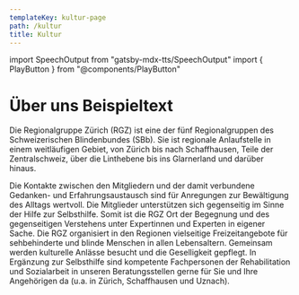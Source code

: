 ```yaml
---
templateKey: kultur-page
path: /kultur
title: Kultur
---
```

import SpeechOutput from "gatsby-mdx-tts/SpeechOutput"
import { PlayButton } from "@components/PlayButton"

<SpeechOutput id="ueberuns-page-teil1" customPlayButton={PlayButton}>

# Über uns Beispieltext

Die Regionalgruppe Zürich (RGZ) ist eine der fünf Regionalgruppen des Schweizerischen Blindenbundes (SBb). Sie ist regionale Anlaufstelle in einem weitläufigen Gebiet, von Zürich bis nach Schaffhausen, Teile der Zentralschweiz, über die Linthebene bis ins Glarnerland und darüber hinaus. 

Die Kontakte zwischen den Mitgliedern und der damit verbundene Gedanken- und Erfahrungsaustausch sind für Anregungen zur Bewältigung des Alltags wertvoll. Die Mitglieder unterstützen sich gegenseitig im Sinne der Hilfe zur Selbsthilfe. Somit ist die RGZ Ort der Begegnung und des gegenseitigen Verstehens unter Expertinnen und Experten in eigener Sache.
Die RGZ organisiert in den Regionen vielseitige Freizeitangebote für sehbehinderte und blinde Menschen in allen Lebensaltern. Gemeinsam werden kulturelle Anlässe besucht und die Geselligkeit gepflegt.
In Ergänzung zur Selbsthilfe sind kompetente Fachpersonen der Rehabilitation und Sozialarbeit in unseren Beratungsstellen gerne für Sie und Ihre Angehörigen da (u.a. in Zürich, Schaffhausen und Uznach). 

</SpeechOutput>
